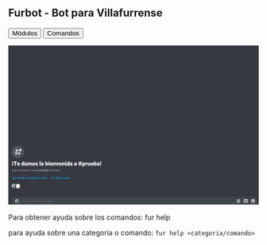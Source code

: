 ## Furbot - Bot para Villafurrense
<button name="Módulos" onclick="modulos.md">Módulos</button>
<button name="Módulos" onclick="comandos.md">Comandos</button>

![Demo](../assets/demo.gif)

Para obtener ayuda sobre los comandos:
fur help


para ayuda sobre una categoria o comando:
`fur help <categoria/comando>`








